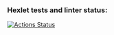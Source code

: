 ### Hexlet tests and linter status:
[![Actions Status](https://github.com/laaaaa-ship-it/frontend-project-44/actions/workflows/hexlet-check.yml/badge.svg)](https://github.com/laaaaa-ship-it/frontend-project-44/actions)